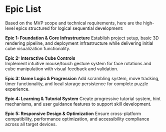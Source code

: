 # Epic List

Based on the MVP scope and technical requirements, here are the high-level epics structured for logical sequential development:

**Epic 1: Foundation & Core Infrastructure**
Establish project setup, basic 3D rendering pipeline, and deployment infrastructure while delivering initial cube visualization functionality.

**Epic 2: Interactive Cube Controls**  
Implement intuitive mouse/touch gesture system for face rotations and cube manipulation with visual feedback and validation.

**Epic 3: Game Logic & Progression**
Add scrambling system, move tracking, timer functionality, and local storage persistence for complete puzzle experience.

**Epic 4: Learning & Tutorial System**
Create progressive tutorial system, hint mechanisms, and user guidance features to support skill development.

**Epic 5: Responsive Design & Optimization**
Ensure cross-platform compatibility, performance optimization, and accessibility compliance across all target devices.
